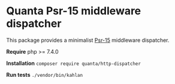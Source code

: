 # Quanta Psr-15 middleware dispatcher

This package provides a minimalist [Psr-15](https://www.php-fig.org/psr/psr-15/) middleware dispatcher.

**Require** php >= 7.4.0

**Installation** `composer require quanta/http-dispatcher`

**Run tests** `./vendor/bin/kahlan`

